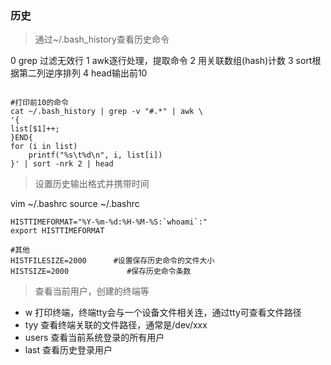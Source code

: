 ### 历史

> 通过~/.bash_history查看历史命令

0 grep 过滤无效行
1 awk逐行处理，提取命令
2 用关联数组(hash)计数
3 sort根据第二列逆序排列
4 head输出前10

```

#打印前10的命令
cat ~/.bash_history | grep -v "#.*" | awk \
'{
list[$1]++;
}END{
for (i in list)
    printf("%s\t%d\n", i, list[i])
}' | sort -nrk 2 | head

``` 

> 设置历史输出格式并携带时间

vim ~/.bashrc
source ~/.bashrc

```
HISTTIMEFORMAT="%Y-%m-%d:%H-%M-%S:`whoami`:"
export HISTTIMEFORMAT

#其他
HISTFILESIZE=2000      #设置保存历史命令的文件大小
HISTSIZE=2000             #保存历史命令条数

```

> 查看当前用户，创建的终端等

* w 打印终端，终端tty会与一个设备文件相关连，通过tty可查看文件路径
* tyy 查看终端关联的文件路径，通常是/dev/xxx
* users 查看当前系统登录的所有用户
* last 查看历史登录用户


